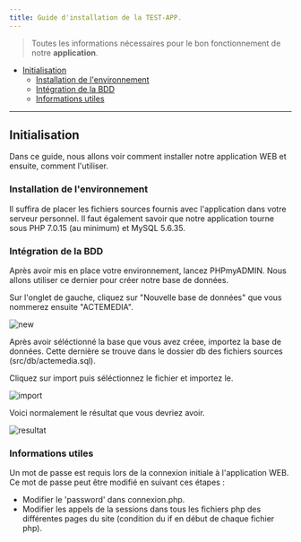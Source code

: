 ```yaml
---
title: Guide d'installation de la TEST-APP.                             
---
```


> Toutes les informations nécessaires pour le bon fonctionnement de notre **application**.                  

- [Initialisation](#Initialisation)
    - [Installation de l'environnement](#installation-de-lenvironnement)                      
    - [Intégration de la BDD](#intégration-de-la-bdd)                     
    - [Informations utiles](#informations-utiles)                        

---

## Initialisation

Dans ce guide, nous allons voir comment installer notre application WEB et ensuite, comment l'utiliser.

### Installation de l'environnement                                 

Il suffira de placer les fichiers sources fournis avec l'application dans votre serveur personnel. Il faut également savoir que notre application tourne sous PHP 7.0.15 (au minimum) et MySQL 5.6.35.

### Intégration de la BDD                  

Après avoir mis en place votre environnement, lancez PHPmyADMIN. Nous allons utiliser ce dernier pour créer notre base de données.

Sur l'onglet de gauche, cliquez sur "Nouvelle base de données" que vous nommerez ensuite "ACTEMEDIA".

![new](http://imgur.com/C4cv1uM.jpg)

Après avoir séléctionné la base que vous avez créee, importez la base de données. Cette dernière se trouve dans le dossier db des fichiers sources (src/db/actemedia.sql).

Cliquez sur import puis séléctionnez le fichier et importez le.                    

![import](http://imgur.com/oLpoH2W.jpg)
                        
Voici normalement le résultat que vous devriez avoir.                         

![resultat](http://imgur.com/6vVpWf1.jpg)                              

### Informations utiles 

Un mot de passe est requis lors de la connexion initiale à l'application WEB. Ce mot de passe peut être modifié en suivant ces étapes : 
 - Modifier le 'password' dans connexion.php.
 - Modifier les appels de la sessions dans tous les fichiers php des différentes pages du site (condition du if en début de chaque fichier php).
